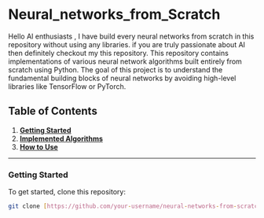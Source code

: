 # Neural_networks_from_Scratch
Hello AI enthusiasts , I have build every neural networks from scratch in this repository without using any libraries. if you are truly passionate about AI then definitely checkout my this repository.
This repository contains implementations of various neural network algorithms built entirely from scratch using Python. The goal of this project is to understand the fundamental building blocks of neural networks by avoiding high-level libraries like TensorFlow or PyTorch.

## Table of Contents

1.  **[Getting Started](#getting-started)**
2.  **[Implemented Algorithms](#implemented-algorithms)**
3.  **[How to Use](#how-to-use)**



---

### Getting Started

To get started, clone this repository:
```bash
git clone [https://github.com/your-username/neural-networks-from-scratch.git](https://github.com/your-username/neural-networks-from-scratch.git)







